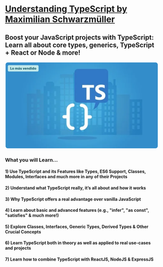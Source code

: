 # [Understanding TypeScript by Maximilian Schwarzmüller](https://www.udemy.com/course/understanding-typescript/)
## Boost your JavaScript projects with TypeScript: Learn all about core types, generics, TypeScript + React or Node &amp; more!

![1748975916712](image/README/1748975916712.png)

### What you will Learn...

#### 1) Use TypeScript and its Features like Types, ES6 Support, Classes, Modules, Interfaces and much more in any of their Projects
#### 2) Understand what TypeScript really, it’s all about and how it works
#### 3) Why TypeScript offers a real advantage over vanilla JavaScript
#### 4) Learn about basic and advanced features (e.g., "infer", "as const", "satisfies" & much more!)
#### 5) Explore Classes, Interfaces, Generic Types, Derived Types & Other Crucial Concepts
#### 6) Learn TypeScript both in theory as well as applied to real use-cases and projects
#### 7) Learn how to combine TypeScript with ReactJS, NodeJS & ExpressJS
